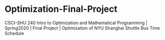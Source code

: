 # Optimization-Final-Project
CSCI-SHU 240 Intro to Optimization and Mathematical Programming | Spring2020 | Final Project | Optimization of NYU Shanghai Shuttle Bus Time Schedule
